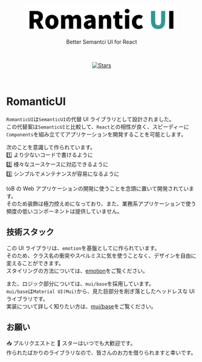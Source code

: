 <p align="center">
  <a href="https://main--6327e299b25d28bf5e435580.chromatic.com/?path=/story/introduction-welcome--page">
    <img src="./src/assets/logo.svg" alt="RomanticUI" width="400" />
  </a>
</p>

<p align="center">Better Semantci UI for React</p>

<br/>

<p align="center">
  <a href="https://main--6327e299b25d28bf5e435580.chromatic.com/?path=/story/introduction-welcome--page">
    <img src="https://img.shields.io/github/stars/t-keshi/romantic-ui?style=social" alt="Stars" />
  </a>
</p>

<br/>

# RomanticUI

`RomanticUI`は`SemanticUI`の代替 UI ライブラリとして設計されました。<br/>
この代替案は`SemanticUI`と比較して、`React`との相性が良く、スピーディーに`Components`を組み立ててアプリケーションを開発することを可能とします。<br/>

次のことを意識して作られています。<br/>
1️⃣ より少ないコードで書けるように<br/>
2️⃣ 様々なユースケースに対応できるように<br/>
3️⃣ シンプルでメンテナンスが容易になるように<br/>

toB の Web アプリケーションの開発に使うことを念頭に置いて開発されています。<br/>
そのため装飾は極力控えめになっており、また、業務系アプリケーションで使う頻度の低いコンポーネントは提供していません。

## 技術スタック

この UI ライブラリは、`emotion`を基盤としてに作られています。<br/>
そのため、クラス名の衝突やスペルミスに気を使うことなく、デザインを自由に変えることができます。<br/>
スタイリングの方法については、[emotion](https://emotion.sh/docs/introduction)をご覧ください。<br/>

また、ロジック部分については、`mui/base`を採用しています。<br/>
`mui/base`は`Material UI(Mui)`から、見た目部分を削ぎ落としたヘッドレスな UI ライブラリです。<br/>
実装について詳しく知りたい方は、[mui/base](https://mui.com/base/getting-started/overview)をご覧ください。<br/>

## お願い

📥 プルリクエストと 🌟 スターはいつでも大歓迎です。<br/>
作られたばかりのライブラリなので、皆さんのお力を借りられますと幸いです。<br/>

